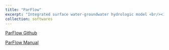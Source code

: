 ```yaml
---
title: "ParFlow"
excerpt: "Integrated surface water-groundwater hydrologic model <br/><img src='/images/EGU24_CONCN.png'><br/>I am also a team memeber of NASA LIS-ParFlow coupling<br/><img src='/images/nasa-logo.png'>"
collection: softwares  
---
```


[ParFlow Github](https://github.com/parflow/parflow)  

[ParFlow Manual](https://parflow.readthedocs.io/en/latest/)
